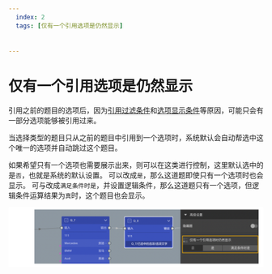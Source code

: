 ```yaml
---
  index: 2
  tags: [仅有一个引用选项是仍然显示]


---
```


# 仅有一个引用选项是仍然显示

引用之前的题目的选项后，因为[引用过滤条件](../../16variable/11variableFilter.md)和[选项显示条件](../04optionAdvancedSetting/02displayCondition.md)等原因，可能只会有一部分选项能够被引用过来。

当选择类型的题目只从之前的题目中引用到一个选项时，系统默认会自动帮选中这个唯一的选项并自动跳过这个题目。

如果希望只有一个选项也需要展示出来，则可以在这类进行控制，这里默认选中的是`否`，也就是系统的默认设置。
可以改成`是`，那么这道题即使只有一个选项时也会显示。
可与改成`满足条件时是`，并设置逻辑条件，那么这道题只有一个选项，但逻辑条件运算结果为`真`时，这个题目也会显示。

<img src='../assets/07advancedSetting/single-ref-option.png'>